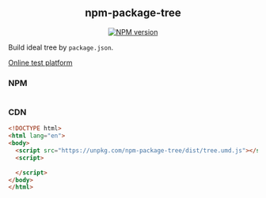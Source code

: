 <div align='center'>
<h2>npm-package-tree</h2>

[![NPM version](https://img.shields.io/npm/v/npm-package-tree.svg?color=a1b858&label=)](https://www.npmjs.com/package/npm-package-tree)

</div>

Build ideal tree by `package.json`.

[Online test platform](https://imtaotao.github.io/npm-package-tree/)

### NPM

```js

```


### CDN

```html
<!DOCTYPE html>
<html lang="en">
<body>
  <script src="https://unpkg.com/npm-package-tree/dist/tree.umd.js"></script>
  <script>
    
  </script>
</body>
</html>
```
